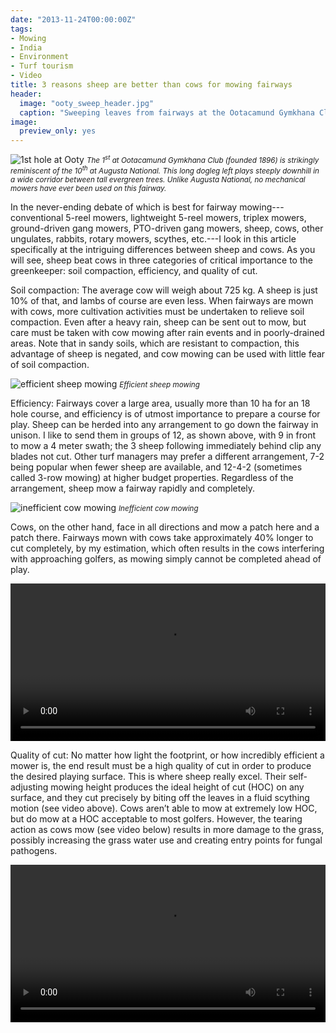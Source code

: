 ```yaml
---
date: "2013-11-24T00:00:00Z"
tags:
- Mowing
- India
- Environment
- Turf tourism
- Video
title: 3 reasons sheep are better than cows for mowing fairways
header:
  image: "ooty_sweep_header.jpg"
  caption: "Sweeping leaves from fairways at the Ootacamund Gymkhana Club, Tamil Nadu, India"
image:
  preview_only: yes
---
```


![1st hole at Ooty](ooty10.jpg)
<small>*The 1<sup>st</sup> at Ootacamund Gymkhana Club (founded 1896) is strikingly reminiscent of the 10<sup>th</sup> at Augusta National. This long dogleg left plays steeply downhill in a wide corridor between tall evergreen trees. Unlike Augusta National, no mechanical mowers have ever been used on this fairway.*</small>

In the never-ending debate of which is best for fairway mowing---conventional 5-reel mowers, lightweight 5-reel mowers, triplex mowers, ground-driven gang mowers, PTO-driven gang mowers, sheep, cows, other ungulates, rabbits, rotary mowers, scythes, etc.---I look in this article specifically at the intriguing differences between sheep and cows. As you will see, sheep beat cows in three categories of critical importance to the greenkeeper: soil compaction, efficiency, and quality of cut.

Soil compaction: The average cow will weigh about 725 kg. A sheep is just 10% of that, and lambs of course are even less. When fairways are mown with cows, more cultivation activities must be undertaken to relieve soil compaction. Even after a heavy rain, sheep can be sent out to mow, but care must be taken with cow mowing after rain events and in poorly-drained areas. Note that in sandy soils, which are resistant to compaction, this advantage of sheep is negated, and cow mowing can be used with little fear of soil compaction.

![efficient sheep mowing](ooty_sheep.jpg)
<small>*Efficient sheep mowing*</small>

Efficiency: Fairways cover a large area, usually more than 10 ha for an 18 hole course, and efficiency is of utmost importance to prepare a course for play. Sheep can be herded into any arrangement to go down the fairway in unison. I like to send them in groups of 12, as shown above, with 9 in front to mow a 4 meter swath; the 3 sheep following immediately behind clip any blades not cut. Other turf managers may prefer a different arrangement, 7-2 being popular when fewer sheep are available, and 12-4-2 (sometimes called 3-row mowing) at higher budget properties. Regardless of the arrangement, sheep mow a fairway rapidly and completely.

![inefficient cow mowing](ooty_cow_mowing.jpg)
<small>*Inefficient cow mowing*</small>

Cows, on the other hand, face in all directions and mow a patch here and a patch there. Fairways mown with cows take approximately 40% longer to cut completely, by my estimation, which often results in the cows interfering with approaching golfers, as mowing simply cannot be completed ahead of play.

<video width="100%" controls>
  <source src="https://www.asianturfgrass.comsheep.mp4" type="video/mp4">
</video>

Quality of cut: No matter how light the footprint, or how incredibly efficient a mower is, the end result must be a high quality of cut in order to produce the desired playing surface. This is where sheep really excel. Their self-adjusting mowing height produces the ideal height of cut (HOC) on any surface, and they cut precisely by biting off the leaves in a fluid scything motion (see video above). Cows aren’t able to mow at extremely low HOC, but do mow at a HOC acceptable to most golfers. However, the tearing action as cows mow (see video below) results in more damage to the grass, possibly increasing the grass water use and creating entry points for fungal pathogens.

<video width="100%" controls>
  <source src="https://www.asianturfgrass.comcow.mp4" type="video/mp4">
</video>

